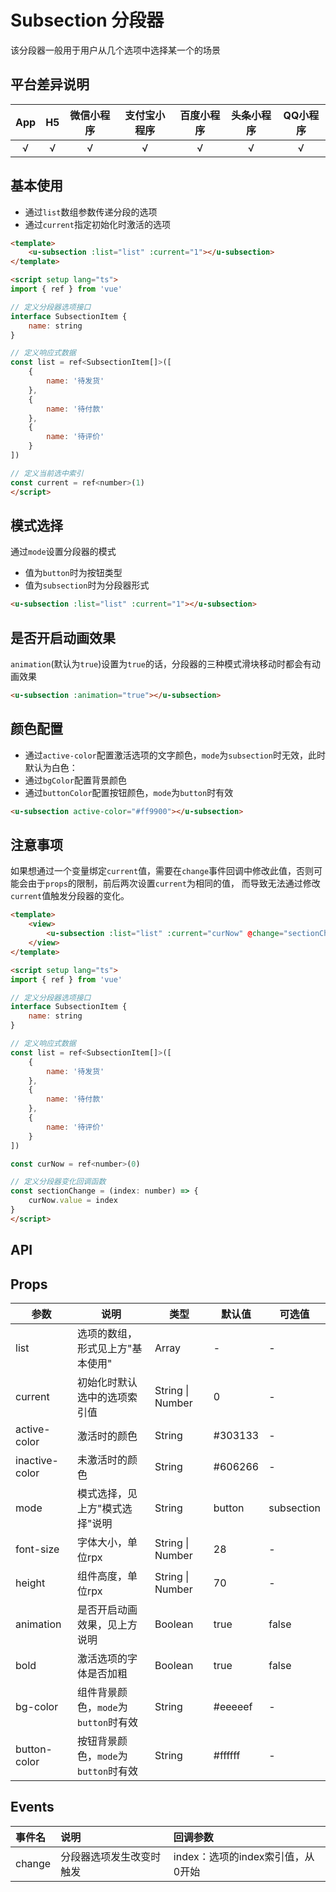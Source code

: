 # Subsection 分段器 <to-api/>

<demo-model url="/pages/componentsC/subsection/index"></demo-model>


该分段器一般用于用户从几个选项中选择某一个的场景

## 平台差异说明

|App|H5|微信小程序|支付宝小程序|百度小程序|头条小程序|QQ小程序|
|:-:|:-:|:-:|:-:|:-:|:-:|:-:|
|√|√|√|√|√|√|√|

## 基本使用

- 通过`list`数组参数传递分段的选项
- 通过`current`指定初始化时激活的选项

```html
<template>
	<u-subsection :list="list" :current="1"></u-subsection>
</template>

<script setup lang="ts">
import { ref } from 'vue'

// 定义分段器选项接口
interface SubsectionItem {
	name: string
}

// 定义响应式数据
const list = ref<SubsectionItem[]>([
	{
		name: '待发货'
	}, 
	{
		name: '待付款'
	}, 
	{
		name: '待评价'
	}
])

// 定义当前选中索引
const current = ref<number>(1)
</script>
```

## 模式选择

通过`mode`设置分段器的模式
- 值为`button`时为按钮类型
- 值为`subsection`时为分段器形式

```html
<u-subsection :list="list" :current="1"></u-subsection>
```

## 是否开启动画效果

`animation`(默认为`true`)设置为`true`的话，分段器的三种模式滑块移动时都会有动画效果

```html
<u-subsection :animation="true"></u-subsection>
```

## 颜色配置

- 通过`active-color`配置激活选项的文字颜色，`mode`为`subsection`时无效，此时默认为白色：
- 通过`bgColor`配置背景颜色
- 通过`buttonColor`配置按钮颜色，`mode`为`button`时有效

```html
<u-subsection active-color="#ff9900"></u-subsection>
```


## 注意事项

如果想通过一个变量绑定`current`值，需要在`change`事件回调中修改此值，否则可能会由于`props`的限制，前后两次设置`current`为相同的值，
而导致无法通过修改`current`值触发分段器的变化。

```html
<template>
	<view>
		<u-subsection :list="list" :current="curNow" @change="sectionChange"></u-subsection>
	</view>
</template>

<script setup lang="ts">
import { ref } from 'vue'

// 定义分段器选项接口
interface SubsectionItem {
	name: string
}

// 定义响应式数据
const list = ref<SubsectionItem[]>([
	{
		name: '待发货'
	}, 
	{
		name: '待付款'
	}, 
	{
		name: '待评价'
	}
])

const curNow = ref<number>(0)

// 定义分段器变化回调函数
const sectionChange = (index: number) => {
	curNow.value = index
}
</script>
```


## API

## Props

| 参数          | 说明            | 类型            | 默认值             |  可选值   |
|-------------  |---------------- |---------------|------------------ |-------- |
| list | 选项的数组，形式见上方"基本使用" | Array | - | - |
| current | 初始化时默认选中的选项索引值  | String \| Number | 0 | - |
| active-color | 激活时的颜色 | String | #303133 | - |
| inactive-color | 未激活时的颜色 | String | #606266 | - |
| mode | 模式选择，见上方"模式选择"说明 | String | button | subsection |
| font-size | 字体大小，单位rpx | String \| Number | 28 | - |
| height | 组件高度，单位rpx | String \| Number | 70 | - |
| animation | 是否开启动画效果，见上方说明 | Boolean | true | false |
| bold | 激活选项的字体是否加粗 | Boolean | true | false |
| bg-color | 组件背景颜色，`mode`为`button`时有效 | String | #eeeeef | - |
| button-color | 按钮背景颜色，`mode`为`button`时有效 | String | #ffffff | - |

## Events

| 事件名 | 说明 | 回调参数 |
| :- | :- | :- |
| change | 分段器选项发生改变时触发 | index：选项的index索引值，从0开始 |
